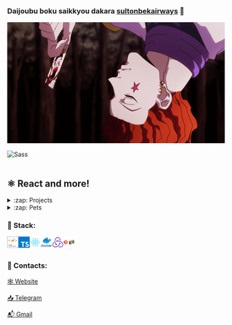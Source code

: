### Daijoubu boku saikkyou dakara [sultonbekairways][website] 💜

![hisoka](hisoka.gif)

[<img align="left" alt="Sass" src="https://www.codewars.com/users/sultonbekairways/badges/large" />][codewars]

<br />
<br />

## ⚛️ React and more!

<details>
  <summary>:zap: Projects</summary>

- [Concordium NFT](https://bictory.art/)
- [Crypto Exchange](https://app.bictory.exchange/)
- [Landing](https://Proweb.uz)

</details>

<details>
  <summary>:zap: Pets</summary>

- [Space X flights](https://sultonbekairways-spacex.herokuapp.com/)
- [3 JS shooting game](https://sultonbekairways.github.io/threejs-game/fps.html)

</details>

### 🔨 Stack:

<img align="left" alt="styled-components" width="26px" src="https://raw.githubusercontent.com/github/explore/80688e429a7d4ef2fca1e82350fe8e3517d3494d/topics/styled-components/styled-components.png" />
<img align="left" alt="MySQL" width="26px" src="https://raw.githubusercontent.com/github/explore/80688e429a7d4ef2fca1e82350fe8e3517d3494d/topics/typescript/typescript.png" />
<img align="left" alt="React" width="26px" src="https://raw.githubusercontent.com/github/explore/80688e429a7d4ef2fca1e82350fe8e3517d3494d/topics/react/react.png" />

<img align="left" alt="docker" width="26px" src="https://raw.githubusercontent.com/github/explore/80688e429a7d4ef2fca1e82350fe8e3517d3494d/topics/docker/docker.png" />
<img align="left" alt="redux" width="26px" src="https://raw.githubusercontent.com/github/explore/80688e429a7d4ef2fca1e82350fe8e3517d3494d/topics/redux/redux.png" />
<img align="left" alt="Git" width="26px" src="https://raw.githubusercontent.com/github/explore/80688e429a7d4ef2fca1e82350fe8e3517d3494d/topics/git/git.png" />

<br />
<br />

### 📝 Contacts:

[🕸 Website][website]

[📥 Telegram][telegram]

[📬 Gmail][gmail]

[website]: https://sultonbekairways.uz
[telegram]: https://t.me/sultonbekairways
[gmail]: mailto:kingsulton45@gmail.com
[codewars]: https://www.codewars.com/users/sultonbekairways
